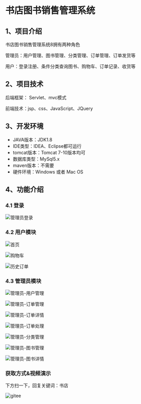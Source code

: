 # 书店图书销售管理系统


## 1、项目介绍

书店图书销售管理系统8拥有两种角色

管理员：用户管理、图书管理、分类管理、订单管理、订单发货等

用户：登录注册、条件分类查询图书、购物车、订单记录、收货等


## 2、项目技术

后端框架： Servlet、mvc模式

前端技术：jsp、css、JavaScript、JQuery

## 3、开发环境

- JAVA版本：JDK1.8
- IDE类型：IDEA、Eclipse都可运行
- tomcat版本：Tomcat 7-10版本均可
- 数据库类型：MySql5.x
- maven版本：不需要
- 硬件环境：Windows 或者 Mac OS


## 4、功能介绍

### 4.1 登录

![管理员登录](https://project-images-1256969109.cos.ap-chongqing.myqcloud.com/Typora-Images/202208141453174.jpg)

### 4.2 用户模块

![首页](https://project-images-1256969109.cos.ap-chongqing.myqcloud.com/Typora-Images/202208141453178.jpg)

![购物车](https://project-images-1256969109.cos.ap-chongqing.myqcloud.com/Typora-Images/202208141453607.jpg)

![历史订单](https://project-images-1256969109.cos.ap-chongqing.myqcloud.com/Typora-Images/202208141454993.jpg)

### 4.3 管理员模块

![管理员-用户管理](https://project-images-1256969109.cos.ap-chongqing.myqcloud.com/Typora-Images/202208141454139.jpg)

![管理员-订单管理](https://project-images-1256969109.cos.ap-chongqing.myqcloud.com/Typora-Images/202208141454286.jpg)

![管理员-订单详情](https://project-images-1256969109.cos.ap-chongqing.myqcloud.com/Typora-Images/202208141454302.jpg)

![管理员-订单处理](https://project-images-1256969109.cos.ap-chongqing.myqcloud.com/Typora-Images/202208141454281.jpg)

![管理员-分类管理](https://project-images-1256969109.cos.ap-chongqing.myqcloud.com/Typora-Images/202208141454538.jpg)

![管理员-图书管理](https://project-images-1256969109.cos.ap-chongqing.myqcloud.com/Typora-Images/202208141454809.jpg)

![管理员-图书详情](https://project-images-1256969109.cos.ap-chongqing.myqcloud.com/Typora-Images/202208141454329.jpg)


### 获取方式&视频演示

下方扫一下，回复关键词：书店

![gitee](https://project-images-1256969109.cos.ap-chongqing.myqcloud.com/Typora-Images/202309291447341.png)
